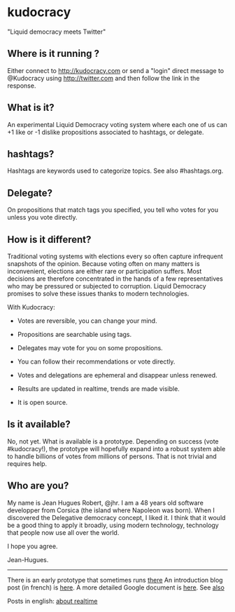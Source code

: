 kudocracy
=========

"Liquid democracy meets Twitter"

Where is it running ?
---------------------

Either connect to http://kudocracy.com or send a "login" direct message to @Kudocracy using http://twitter.com and then follow the link in the response.

What is it?
-----------
An experimental Liquid Democracy voting system where each one of us can +1 like or -1 dislike propositions associated to hashtags, or delegate.


hashtags?
---------
Hashtags are keywords used to categorize topics. See also #hashtags.org.


Delegate?
---------
On propositions that match tags you specified, you tell who votes for you unless you vote directly.


How is it different?
-----------

Traditional voting systems with elections every so often capture infrequent snapshots of the opinion. Because voting often on many matters is inconvenient, elections are either rare or participation suffers. Most decisions are therefore concentrated in the hands of a few representatives who may be pressured or subjected to corruption. Liquid Democracy promises to solve these issues thanks to modern technologies.

With Kudocracy:

* Votes are reversible, you can change your mind.

* Propositions are searchable using tags.

* Delegates may vote for you on some propositions.

* You can follow their recommendations or vote directly.

* Votes and delegations are ephemeral and disappear unless renewed.

* Results are updated in realtime, trends are made visible.

* It is open source.


Is it available?
--------
No, not yet. What is available is a prototype. Depending on success (vote #kudocracy!), the prototype will hopefully expand into a robust system able to handle billions of votes from millions of persons. That is not trivial and requires help.


Who are you?
--------
My name is Jean Hugues Robert, @jhr. I am a 48 years old software developper from Corsica (the island where Napoleon was born). When I discovered the Delegative democracy concept, I liked it. I think that it would be a good thing to apply it broadly, using modern technology, technology that people now use all over the world.

I hope you agree. 

Jean-Hugues.

-----

There is an early prototype that sometimes runs [there](http://vote.simpliwiki.com)
An introduction blog post (in french) is [here](http://virteal.tumblr.com/post/81729964730). A more detailed Google document is [here](https://docs.google.com/document/d/18DAlLESgGSp4RYVu78IjzGqJEjnKOty4uOfWPHTSNFw/edit?usp=sharing). See [also](http://virteal.tumblr.com/post/85621056174)

Posts in english: [about realtime](http://virteal.tumblr.com/post/86071662644)



